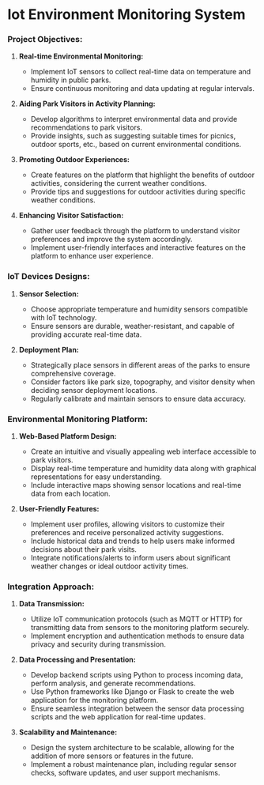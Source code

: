 # Iot Environment Monitoring System

### Project Objectives:
1. **Real-time Environmental Monitoring:**
   - Implement IoT sensors to collect real-time data on temperature and humidity in public parks.
   - Ensure continuous monitoring and data updating at regular intervals.

2. **Aiding Park Visitors in Activity Planning:**
   - Develop algorithms to interpret environmental data and provide recommendations to park visitors.
   - Provide insights, such as suggesting suitable times for picnics, outdoor sports, etc., based on current environmental conditions.

3. **Promoting Outdoor Experiences:**
   - Create features on the platform that highlight the benefits of outdoor activities, considering the current weather conditions.
   - Provide tips and suggestions for outdoor activities during specific weather conditions.

4. **Enhancing Visitor Satisfaction:**
   - Gather user feedback through the platform to understand visitor preferences and improve the system accordingly.
   - Implement user-friendly interfaces and interactive features on the platform to enhance user experience.

### IoT Devices Designs:
1. **Sensor Selection:**
   - Choose appropriate temperature and humidity sensors compatible with IoT technology.
   - Ensure sensors are durable, weather-resistant, and capable of providing accurate real-time data.

2. **Deployment Plan:**
   - Strategically place sensors in different areas of the parks to ensure comprehensive coverage.
   - Consider factors like park size, topography, and visitor density when deciding sensor deployment locations.
   - Regularly calibrate and maintain sensors to ensure data accuracy.

### Environmental Monitoring Platform:
1. **Web-Based Platform Design:**
   - Create an intuitive and visually appealing web interface accessible to park visitors.
   - Display real-time temperature and humidity data along with graphical representations for easy understanding.
   - Include interactive maps showing sensor locations and real-time data from each location.

2. **User-Friendly Features:**
   - Implement user profiles, allowing visitors to customize their preferences and receive personalized activity suggestions.
   - Include historical data and trends to help users make informed decisions about their park visits.
   - Integrate notifications/alerts to inform users about significant weather changes or ideal outdoor activity times.

### Integration Approach:
1. **Data Transmission:**
   - Utilize IoT communication protocols (such as MQTT or HTTP) for transmitting data from sensors to the monitoring platform securely.
   - Implement encryption and authentication methods to ensure data privacy and security during transmission.

2. **Data Processing and Presentation:**
   - Develop backend scripts using Python to process incoming data, perform analysis, and generate recommendations.
   - Use Python frameworks like Django or Flask to create the web application for the monitoring platform.
   - Ensure seamless integration between the sensor data processing scripts and the web application for real-time updates.

3. **Scalability and Maintenance:**
   - Design the system architecture to be scalable, allowing for the addition of more sensors or features in the future.
   - Implement a robust maintenance plan, including regular sensor checks, software updates, and user support mechanisms.
